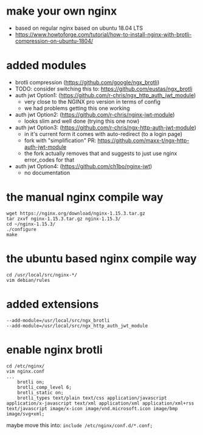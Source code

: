 # make your own nginx
- based on regular nginx based on ubuntu 18.04 LTS
- https://www.howtoforge.com/tutorial/how-to-install-nginx-with-brotli-compression-on-ubuntu-1804/

# added modules
- brotli compression (https://github.com/google/ngx_brotli)
- TODO: consider switching this to: https://github.com/eustas/ngx_brotli
- auth jwt Option1: (https://github.com/r-chris/ngx_http_auth_jwt_module)
  - very close to the NGINX pro version in terms of config
  - we had problems getting this one working
- auth jwt Option2: (https://github.com/r-chris/nginx-jwt-module)
  - looks slim and well done (trying this one now)
- auth jwt Option3: (https://github.com/r-chris/ngx-http-auth-jwt-module)
  - in it's current form it comes with auto-redirect (to a login page)
  - fork with "simplification" PR: https://github.com/maxx-t/ngx-http-auth-jwt-module
  - the fork actually removes that and suggests to just use nginx error_codes for that
- auth jwt Option4: (https://github.com/ch1bo/nginx-jwt)
  - no documentation

# the manual nginx compile way
```
wget https://nginx.org/download/nginx-1.15.3.tar.gz
tar zxvf nginx-1.15.3.tar.gz nginx-1.15.3/
cd ~/nginx-1.15.3/
./configure
make
```

# the ubuntu based nginx compile way
```
cd /usr/local/src/nginx-*/
vim debian/rules
```

# added extensions
```
--add-module=/usr/local/src/ngx_brotli
--add-module=/usr/local/src/ngx_http_auth_jwt_module
```

# enable nginx brotli
```
cd /etc/nginx/
vim nginx.conf
...
    brotli on;
    brotli_comp_level 6;
    brotli_static on;
    brotli_types text/plain text/css application/javascript application/x-javascript text/xml application/xml application/xml+rss text/javascript image/x-icon image/vnd.microsoft.icon image/bmp image/svg+xml;
```

maybe move this into: `include /etc/nginx/conf.d/*.conf;`
